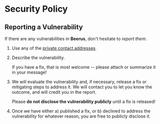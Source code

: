 # Security Policy

## Reporting a Vulnerability

If there are any vulnerabilities in **Beerus**, don't hesitate to _report them_.

1. Use any of the [private contact addresses](https://github.com/starknet-exploration/beerus#support).
2. Describe the vulnerability.

   If you have a fix, that is most welcome -- please attach or summarize it in your message!

3. We will evaluate the vulnerability and, if necessary, release a fix or mitigating steps to address it. We will contact you to let you know the outcome, and will credit you in the report.

   Please **do not disclose the vulnerability publicly** until a fix is released!

4. Once we have either a) published a fix, or b) declined to address the vulnerability for whatever reason, you are free to publicly disclose it.
